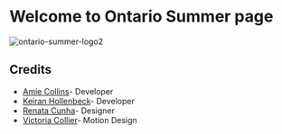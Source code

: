 # Welcome to Ontario Summer page
![ontario-summer-logo2](https://user-images.githubusercontent.com/43183038/74216767-69e84080-4c73-11ea-805c-69477f7a177f.png)


## Credits
- [Amie Collins](https://github.com/amiecollins)- Developer
- [Keiran Hollenbeck](https://github.com/kmankeiran)- Developer
- [Renata Cunha](https://github.com/Re-01)- Designer
- [Victoria Collier](https://github.com/vcollier)- Motion Design


